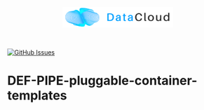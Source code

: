 <p align="center"><img width=50% src="https://raw.githubusercontent.com/DataCloud-project/toolbox/master/docs/img/datacloud_logo.png"></p>&nbsp;

[![GitHub Issues](https://img.shields.io/github/issues/DataCloud-project/DEF-PIPE-pluggable-container-templates.svg)](https://github.com/DataCloud-project/DEF-PIPE-pluggable-container-templates/issues)

# DEF-PIPE-pluggable-container-templates

